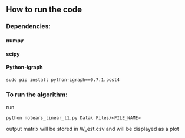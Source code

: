 ## How to run the code

### Dependencies:

#### numpy
#### scipy
#### Python-igraph
```shell
sudo pip install python-igraph==0.7.1.post4
```

### To run the algorithm:

run 
```shell
python notears_linear_l1.py Data\ Files/<FILE_NAME>
```
output matrix will be stored in W_est.csv and will be displayed as a plot
